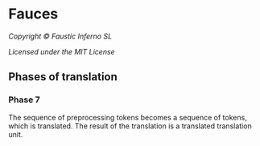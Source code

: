 # Fauces

*Copyright © Faustic Inferno SL*

*Licensed under the MIT License*

## Phases of translation

### Phase 7

The sequence of preprocessing tokens becomes a sequence of tokens, which is
translated. The result of the translation is a translated translation unit.

